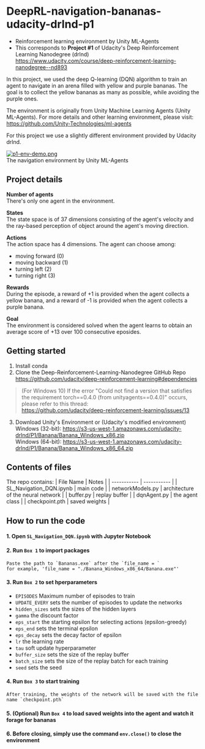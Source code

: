 # DeepRL-navigation-bananas-udacity-drlnd-p1

- Reinforcement learning environment by Unity ML-Agents
- This corresponds to __Project #1__ of Udacity's Deep Reinforcement Learning Nanodegree (drlnd)\
  https://www.udacity.com/course/deep-reinforcement-learning-nanodegree--nd893
  
In this project, we used the deep Q-learning (DQN) algorithm to train an agent to navigate in an arena filled with yellow and purple bananas.
The goal is to collect the yellow bananas as many as possible, while avoiding the purple ones.

The environment is originally from Unity Machine Learning Agents (Unity ML-Agents). For more details and other learning environment, please visit:\
https://github.com/Unity-Technologies/ml-agents

For this project we use a slightly different environment provided by Udacity drlnd.

[![p1-env-demo.png](https://i.postimg.cc/256zS65t/p1-env-demo.png)](https://postimg.cc/gxC9MG8y)\
The navigation environment by Unity ML-Agents

## Project details

**Number of agents**\
There's only one agent in the environment.

**States**\
The state space is of 37 dimensions consisting of the agent's velocity
and the ray-based perception of object around the agent's moving direction.

**Actions**\
The action space has 4 dimensions. The agent can choose among:
  - moving forward (0)
  - moving backward (1)
  - turning left (2)
  - turning right (3)
  
**Rewards**\
During the episode, a reward of +1 is provided when the agent collects a yellow
banana, and a reward of -1 is provided when the agent collects a purple banana.

**Goal**\
The environment is considered solved when the agent learns to obtain an average score of +13 over 100 consecutive eposides.



## Getting started

1. Install conda
2. Clone the Deep-Reinforcement-Learning-Nanodegree GitHub Repo\
    https://github.com/udacity/deep-reinforcement-learning#dependencies
  
> (For Windows 10) If the error "Could not find a version that satisfies the requirement torch==0.4.0 (from unityagents==0.4.0)" occurs, please refer to this thread:\
    https://github.com/udacity/deep-reinforcement-learning/issues/13
  
3. Download Unity's Environment or (Udacity's modified environment)\
    Windows (32-bit): https://s3-us-west-1.amazonaws.com/udacity-drlnd/P1/Banana/Banana_Windows_x86.zip \
    Windows (64-bit): https://s3-us-west-1.amazonaws.com/udacity-drlnd/P1/Banana/Banana_Windows_x86_64.zip


## Contents of files

The repo contains:
| File Name | Notes |
| ----------- | ----------- |
| SL_Navigation_DQN.ipynb | main code |
| networkModels.py | architecture of the neural network |
| buffer.py | replay buffer |
| dqnAgent.py | the agent class |
| checkpoint.pth | saved weights |

## How to run the code

#### 1. Open `SL_Navigation_DQN.ipynb` with Jupyter Notebook
#### 2. Run `Box 1` to import packages
    Paste the path to `Bananas.exe` after the `file_name = `
    for example, 'file_name = "./Banana_Windows_x86_64/Banana.exe"'
#### 3. Run `Box 2` to set hperparameters
  - `EPISODES` Maximum number of episodes to train
  - `UPDATE_EVERY` sets the number of episodes to update the networks
  - `hidden_sizes` sets the sizes of the hidden layers
  - `gamma` the discount factor
  - `eps_start` the starting epsilon for selecting actions (epsilon-greedy)
  - `eps_end` sets the terminal epsilon
  - `eps_decay` sets the decay factor of epsilon
  - `lr` the learning rate
  - `tau` soft update hyperparameter
  - `buffer_size` sets the size of the replay buffer
  - `batch_size` sets the size of the replay batch for each training
  - `seed` sets the seed
  
#### 4. Run `Box 3` to start training
    After training, the weights of the network will be saved with the file name `checkpoint.pth`
#### 5. (Optional) Run `Box 4` to load saved weights into the agent and watch it forage for bananas
#### 6. Before closing, simply use the command `env.close()` to close the environment

